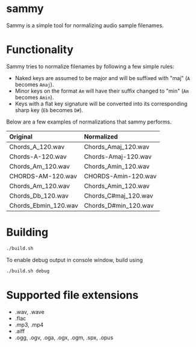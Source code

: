 # sammy
Sammy is a simple tool for normalizing audio sample filenames.

# Functionality
Sammy tries to normalize filenames by following a few simple rules:
- Naked keys are assumed to be major and will be suffixed with "maj" (`A` becomes `Amaj`).
- Minor keys on the format `Am` will have their suffix changed to "min" (`Am` becomes `Amin`).
- Keys with a flat key signature will be converted into its corresponding sharp key (`Eb` becomes `D#`).

Below are a few examples of normalizations that sammy performs.

| Original             | Normalized           |
| :--------------------| :------------------- |
| Chords_A_120.wav     | Chords_Amaj_120.wav  |
| Chords-A-120.wav     | Chords-Amaj-120.wav  |
| Chords_Am_120.wav    | Chords_Amin_120.wav  |
| CHORDS-AM-120.wav    | CHORDS-Amin-120.wav  |
| Chords_Am_120.wav    | Chords_Amin_120.wav  |
| Chords_Db_120.wav    | Chords_C#maj_120.wav |
| Chords_Ebmin_120.wav | Chords_D#min_120.wav |


# Building
```sh
./build.sh
```

To enable debug output in console window, build using
```sh
./build.sh debug
```

# Supported file extensions
- .wav, .wave
- .flac
- .mp3, .mp4
- .aiff
- .ogg, .ogv, .oga, .ogx, .ogm, .spx, .opus
